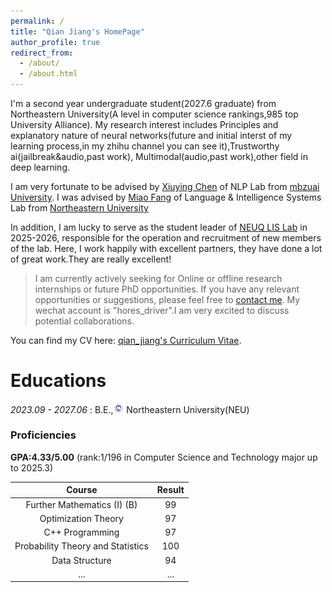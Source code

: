 ```yaml
---
permalink: /
title: "Qian Jiang's HomePage"
author_profile: true
redirect_from: 
  - /about/
  - /about.html
---
```


I'm a second year undergraduate student(2027.6 graduate) from Northeastern University(A level in computer science rankings,985 top University Alliance). My research interest includes Principles and explanatory nature of neural networks(future and 
 initial interst of my learning process,in my zhihu channel you can see it),Trustworthy ai(jailbreak&audio,past work), Multimodal(audio,past work),other field in deep learning.

I am very fortunate to be advised by [Xiuying Chen](https://iriscxy.github.io/) of NLP Lab from [mbzuai University](https://mbzuai.ac.ae/). I was advised by [Miao Fang](https://jsjytx.neuq.edu.cn/info/1041/1634.htm) of Language & Intelligence Systems Lab from [Northeastern University](https://www.neuq.edu.cn/)

In addition, I am lucky to serve as the student leader of [NEUQ LIS Lab](https://neuqnlp.github.io/) in 2025-2026, responsible for the operation and recruitment of new members of the lab. Here, I work happily with excellent partners, they have done a lot of great work.They are really excellent!

> I am currently actively seeking for Online or offline research internships or future PhD opportunities. If you have any relevant opportunities or suggestions, please feel free to [contact me](202316187@stu.neu.edu.cn). My wechat account is "hores_driver".I am very excited to discuss potential collaborations.

You can find my CV here: [qian_jiang's Curriculum Vitae](../assets/cv_English.pdf).


Educations
======
  *2023.09 - 2027.06* : B.E.,<img src='files/NEU.png' style='width: 1.2em;'> Northeastern University(NEU)

### Proficiencies
      
  **GPA:4.33/5.00** (rank:1/196 in Computer Science and Technology major up to 2025.3)

  |Course|Result|
  |:---:|:---:|
  |Further Mathematics (I) (B)|99|
  |Optimization Theory|97|
  |C++ Programming|97|
  |Probability Theory and Statistics|100|
  |Data Structure|94|
  |...|...|
